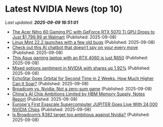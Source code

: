 # Latest NVIDIA News (top 10)
_Last updated: **2025-09-09 16:51:01**_

- [The Acer Nitro 60 Gaming PC with GeForce RTX 5070 Ti GPU Drops to Just $1,799.99 at Walmart](https://www.ign.com/articles/acer-nitro-60-gaming-pc-rtx-5070-ti-gaming-pc-deal) (Published: 2025-09-08)
- [Linux Mint 22.2 launches with a few old bugs](https://www.notebookcheck.net/Linux-Mint-22-2-launches-with-a-few-old-bugs.1108587.0.html) (Published: 2025-09-08)
- [Check out this AI chatbot that doesn’t spy on your every move](https://www.pcworld.com/article/2901827/check-out-this-ai-chatbot-that-doesnt-spy-on-your-every-move.html) (Published: 2025-09-08)
- [This Asus gaming laptop with an RTX 4060 is just $650](https://www.pcworld.com/article/2902010/this-asus-gaming-laptop-with-an-rtx-4060-is-just-650.html) (Published: 2025-09-08)
- [Mixed options sentiment in NVIDIA with shares up 1.92%](https://thefly.com/permalinks/entry.php/id4194634/NVDA-Mixed-options-sentiment-in-NVIDIA-with-shares-up-) (Published: 2025-09-08)
- [EchoStar Goes Orbital for Second Time in 2 Weeks. How Much Higher Can It Soar?](https://biztoc.com/x/4c5af1dc667f25dd) (Published: 2025-09-08)
- [Broadcom vs. Nvidia: Not a zero-sum game](https://siliconangle.com/2025/09/08/broadcom-vs-nvidia-not-zero-sum-game/) (Published: 2025-09-08)
- [China's AI Chip Ambitions Limited by HBM Memory Supply, Notes Report](https://www.techpowerup.com/340789/chinas-ai-chip-ambitions-limited-by-hbm-memory-supply-notes-report) (Published: 2025-09-08)
- [Europe's First Exascale Supercomputer JUPITER Goes Live With 24,000 NVIDIA Chips](https://hothardware.com/news/europes-exascale-supercomputer-jupiter-goes-live-with-24000-nvidia-chips) (Published: 2025-09-08)
- [Is Broadcom’s $382 target too ambitious against Nvidia?](https://rollingout.com/2025/09/08/is-broadcoms-382-target-against-nvidia/) (Published: 2025-09-08)
